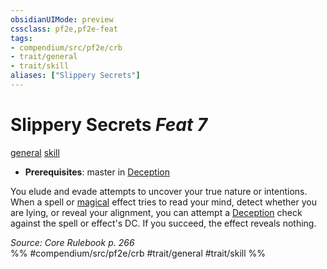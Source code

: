 ```yaml
---
obsidianUIMode: preview
cssclass: pf2e,pf2e-feat
tags:
- compendium/src/pf2e/crb
- trait/general
- trait/skill
aliases: ["Slippery Secrets"]
---
```

# Slippery Secrets  *Feat 7*  
[general](/rules/traits/general.md)  [skill](/rules/traits/skill.md)  

- **Prerequisites**: master in [Deception](/compendium/skills.md#Deception)

You elude and evade attempts to uncover your true nature or intentions. When a spell or [magical](/rules/traits/magical.md) effect tries to read your mind, detect whether you are lying, or reveal your alignment, you can attempt a [Deception](/compendium/skills.md#Deception) check against the spell or effect's DC. If you succeed, the effect reveals nothing.

*Source: Core Rulebook p. 266*  
%% #compendium/src/pf2e/crb #trait/general #trait/skill %%